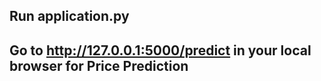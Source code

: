 ## Run application.py







## Go to http://127.0.0.1:5000/predict in your local browser for Price Prediction 
